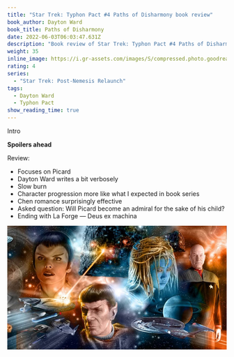 ```yaml
---
title: "Star Trek: Typhon Pact #4 Paths of Disharmony book review"
book_author: Dayton Ward
book_title: Paths of Disharmony
date: 2022-06-03T06:03:47.631Z
description: "Book review of Star Trek: Typhon Pact #4 Paths of Disharmony by Dayton Ward"
weight: 35
inline_image: https://i.gr-assets.com/images/S/compressed.photo.goodreads.com/books/1428347491l/8323199.jpg
rating: 4
series:
  - "Star Trek: Post-Nemesis Relaunch"
tags:
  - Dayton Ward
  - Typhon Pact
show_reading_time: true
---
```

Intro

**Spoilers ahead**

<!--more-->

Review:

* Focuses on Picard
* Dayton Ward writes a bit verbosely
* Slow burn
* Character progression more like what I expected in book series
* Chen romance surprisingly effective
* Asked question: Will Picard become an admiral for the sake of his child?
* Ending with La Forge — Deus ex machina



![Typhon Pact Paths of Disharmony](/uploads/typhon_pact_paths_disharmony.jpeg)